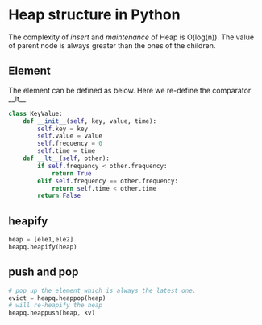 # Heap structure in Python
The complexity of *insert* and *maintenance* of Heap is O(log(n)). The value of parent node is always greater than the ones of the children.

## Element

The element can be defined as below. Here we re-define the comparator \_\_lt\_\_.
```python
class KeyValue:
    def __init__(self, key, value, time):
        self.key = key
        self.value = value
        self.frequency = 0
        self.time = time
    def __lt__(self, other):
        if self.frequency < other.frequency:
            return True
        elif self.frequency == other.frequency:
            return self.time < other.time
        return False
```

## heapify
```python
heap = [ele1,ele2]
heapq.heapify(heap)
```
## push and pop
```python
# pop up the element which is always the latest one.
evict = heapq.heappop(heap)
# will re-heapify the heap
heapq.heappush(heap, kv)
```

